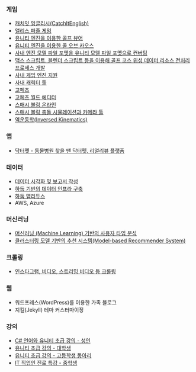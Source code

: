 
### 게임
* [캐치잇 잉글리시(CatchItEnglish)](/projects/game/cie.html)
* [앨리스 퍼즐 게임](/projects/game/alice.html)
* [유니티 엔진을 이용한 골프 뷰어](/projects/game/unity_golf.html)
* [유니티 엔진을 이용한 콜 오브 카오스](/projects/game/unity_cc.html)
* [사내 엔진 모델 파일 포멧을 유니티 모델 파일 포멧으로 컨버팅](/projects/game/unity_gsg.html)
* [맥스 스크립트, 블렌더 스크립트 등을 이용해 골프 코스 위성 데이터 리소스 전처리 프로세스 개발](/projects/game/max_heightmap.html)
* [사내 게임 엔진 지원](/projects/game/engine.html)
* [사내 캐릭터 툴](/projects/game/character_tool.html)
* [고페츠](/projects/game/gopets.html)
* [고페츠 월드 에디터](/projects/game/gopets_world_editor.html)
* [스매시 볼링 온라인](/projects/game/smash_bowling.html)
* [스매시 볼링 충돌 시뮬레이션과 카메라 툴](/projects/game/smash_bowling_tool.html)
* [역운동학(Inversed Kinematics)](/projects/game/ik.html)

### 앱
* [닥터펫 - 동물병원 찾을 땐 닥터펫, 리얼리뷰 플랫폼](/projects/app/drpet.html)

### 데이터 
* [데이터 시각화 및 보고서 작성](/projects/data/data-visualization.html)
* [하둡 기반의 데이터 인프라 구축](/projects/data/hadoop.html)
* [하둡 맵리듀스](/projects/data/mapreduce.html)
* AWS, Azure

### 머신러닝
* [머신러닝 (Machine Learning) 기반의 사용자 타입 분석](/projects/ml/cie-user-type.html)
* [클러스터링 모델 기반의 추천 시스템(Model-based Recommender System)](/projects/ml/cie-recommender.html)

### 크롤링
* [인스타그램, 비디오, 스트리밍 비디오 등 크롤링](/projects/crawling/index.html)

### 웹
* 워드프레스(WordPress)를 이용한 가족 블로그
* 지킬(Jekyll) 테마 커스터마이징

### 강의
* [C# 언어와 유니티 초급 강의 - 성인](/projects/lectures/cbs.html)
* [유니티 초급 강의 - 대학생](/projects/lectures/unity-lex.html)
* [유니티 초급 강의 - 고등학생 동아리](/projects/lectures/spy.html)
* [IT 직업인 진로 특강 - 중학생](/projects/lectures/job.html)